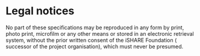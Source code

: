 # Legal notices

No part of these specifications may be reproduced in any form by print, photo print, microfilm or any other means or stored in an electronic retrieval system, without the prior written consent of the iSHARE Foundation ( successor of the project organisation), which must never be presumed.
